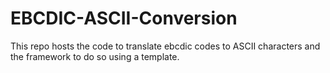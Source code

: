 # EBCDIC-ASCII-Conversion
This repo hosts the code to translate ebcdic codes to ASCII characters and the framework to do so using a template. 

